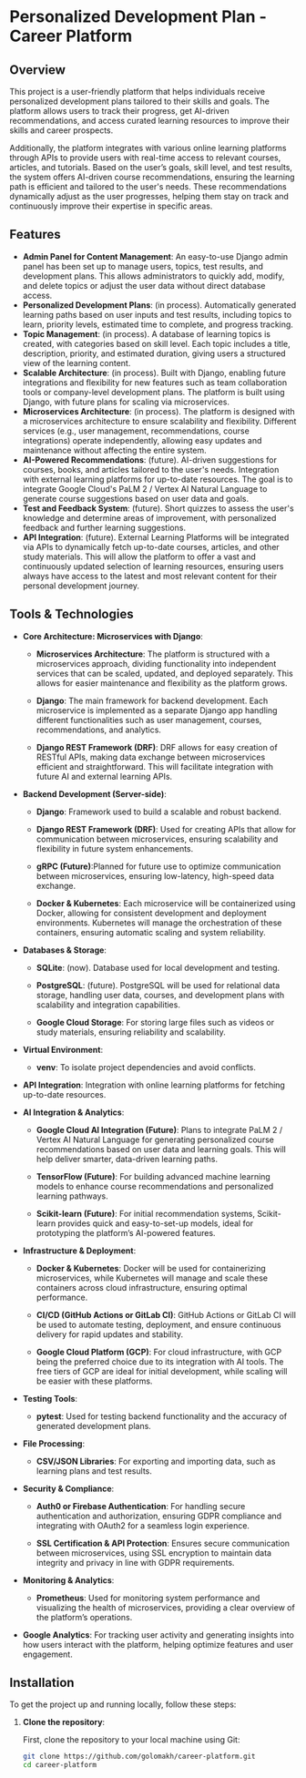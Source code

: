 # Personalized Development Plan - Career Platform

## Overview

This project is a user-friendly platform that helps individuals receive personalized development plans tailored to their skills and goals. The platform allows users to track their progress, get AI-driven recommendations, and access curated learning resources to improve their skills and career prospects.

Additionally, the platform integrates with various online learning platforms through APIs to provide users with real-time access to relevant courses, articles, and tutorials. Based on the user’s goals, skill level, and test results, the system offers AI-driven course recommendations, ensuring the learning path is efficient and tailored to the user's needs. These recommendations dynamically adjust as the user progresses, helping them stay on track and continuously improve their expertise in specific areas.

## Features

- **Admin Panel for Content Management**: An easy-to-use Django admin panel has been set up to manage users, topics, test results, and development plans. This allows administrators to quickly add, modify, and delete topics or adjust the user data without direct database access.
- **Personalized Development Plans**: (in process). Automatically generated learning paths based on user inputs and test results, including topics to learn, priority levels, estimated time to complete, and progress tracking.
- **Topic Management**: (in process). A database of learning topics is created, with categories based on skill level. Each topic includes a title, description, priority, and estimated duration, giving users a structured view of the learning content.
- **Scalable Architecture**: (in process). Built with Django, enabling future integrations and flexibility for new features such as team collaboration tools or company-level development plans. The platform is built using Django, with future plans for scaling via microservices. 
- **Microservices Architecture**: (in process). The platform is designed with a microservices architecture to ensure scalability and flexibility. Different services (e.g., user management, recommendations, course integrations) operate independently, allowing easy updates and maintenance without affecting the entire system.
- **AI-Powered Recommendations**: (future). AI-driven suggestions for courses, books, and articles tailored to the user's needs. Integration with external learning platforms for up-to-date resources. The goal is to integrate Google Cloud's PaLM 2 / Vertex AI Natural Language to generate course suggestions based on user data and goals.
- **Test and Feedback System**: (future). Short quizzes to assess the user's knowledge and determine areas of improvement, with personalized feedback and further learning suggestions.
- **API Integration**: (future). External Learning Platforms will be integrated via APIs to dynamically fetch up-to-date courses, articles, and other study materials. This will allow the platform to offer a vast and continuously updated selection of learning resources, ensuring users always have access to the latest and most relevant content for their personal development journey.



## Tools & Technologies


- **Core Architecture: Microservices with Django**:  

  - **Microservices Architecture**: The platform is structured with a microservices approach, dividing functionality into independent services that can be scaled, updated, and deployed separately. This allows for easier maintenance and flexibility as the platform grows.

  - **Django**: The main framework for backend development. Each microservice is implemented as a separate Django app handling different functionalities such as user management, courses, recommendations, and analytics.

  - **Django REST Framework (DRF)**: DRF allows for easy creation of RESTful APIs, making data exchange between microservices efficient and straightforward. This will facilitate integration with future AI and external learning APIs.




- **Backend Development (Server-side)**:  

  - **Django**: Framework used to build a scalable and robust backend.

  - **Django REST Framework (DRF)**: Used for creating APIs that allow for communication between microservices, ensuring scalability and flexibility in future system enhancements.

  - **gRPC (Future)**:Planned for future use to optimize communication between microservices, ensuring low-latency, high-speed data exchange.

  - **Docker & Kubernetes**: Each microservice will be containerized using Docker, allowing for consistent development and deployment environments. Kubernetes will manage the orchestration of these containers, ensuring automatic scaling and system reliability.



- **Databases & Storage**:  

  - **SQLite**: (now). Database used for local development and testing.

  - **PostgreSQL**: (future). PostgreSQL will be used for relational data storage, handling user data, courses, and development plans with scalability and integration capabilities.

  - **Google Cloud Storage**: For storing large files such as videos or study materials, ensuring reliability and scalability.



  
- **Virtual Environment**:  
  - **venv**: To isolate project dependencies and avoid conflicts.



- **API Integration**: Integration with online learning platforms for fetching up-to-date resources.



- **AI Integration & Analytics**:   

  - **Google Cloud AI Integration (Future)**: Plans to integrate PaLM 2 / Vertex AI Natural Language for generating personalized course recommendations based on user data and learning goals. This will help deliver smarter, data-driven learning paths.

  - **TensorFlow (Future)**: For building advanced machine learning models to enhance course recommendations and personalized learning pathways.

  - **Scikit-learn (Future)**: For initial recommendation systems, Scikit-learn provides quick and easy-to-set-up models, ideal for prototyping the platform’s AI-powered features.

  




- **Infrastructure & Deployment**: 

  - **Docker & Kubernetes**: Docker will be used for containerizing microservices, while Kubernetes will manage and scale these containers across cloud infrastructure, ensuring optimal performance.

  - **CI/CD (GitHub Actions or GitLab CI)**: GitHub Actions or GitLab CI will be used to automate testing, deployment, and ensure continuous delivery for rapid updates and stability.

  - **Google Cloud Platform (GCP)**:  For cloud infrastructure, with GCP being the preferred choice due to its integration with AI tools. The free tiers of GCP  are ideal for initial development, while scaling will be easier with these platforms.


- **Testing Tools**:  
  - **pytest**: Used for testing backend functionality and the accuracy of generated development plans.


- **File Processing**:  
  - **CSV/JSON Libraries**: For exporting and importing data, such as learning plans and test results.



- **Security & Compliance**: 

  - **Auth0 or Firebase Authentication**: For handling secure authentication and authorization, ensuring GDPR compliance and integrating with OAuth2 for a seamless login experience.

  - **SSL Certification & API Protection**: Ensures secure communication between microservices, using SSL encryption to maintain data integrity and privacy in line with GDPR requirements.



- **Monitoring & Analytics**:  

  - **Prometheus**: Used for monitoring system performance and visualizing the health of microservices, providing a clear overview of the platform’s operations.

- **Google Analytics**: For tracking user activity and generating insights into how users interact with the platform, helping optimize features and user engagement.






## Installation

To get the project up and running locally, follow these steps:

1. **Clone the repository**:

   First, clone the repository to your local machine using Git:

   ```bash
   git clone https://github.com/golomakh/career-platform.git
   cd career-platform
